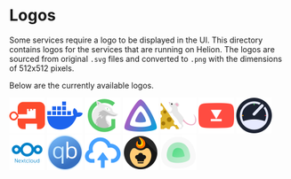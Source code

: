 # Logos

Some services require a logo to be displayed in the UI. This directory contains logos for the services that are running on Helion. The logos are sourced from original `.svg` files and converted to `.png` with the dimensions of 512x512 pixels.

Below are the currently available logos.

<img src="authentik.png" height="64px" alt="Authentik Logo" /> <img src="docker.png" height="64px" alt="Docker Logo" /> <img src="glances.png" height="64px" alt="Glances Logo" /> <img src="jellyfin.png" height="64px" alt="Jellyfin Logo" /> <img src="leanish.png" height="64px" alt="Leanish Logo" /> <img src="metube.png" height="64px" alt="MeTube Logo" /> <img src="myspeed.png" height="64px" alt="MySpeed Logo" /> <img src="nextcloud.png" height="64px" alt="Nextcloud Logo" /> <img src="qbittorrent.png" height="64px" alt="qBittorrent Logo" /> <img src="send.png" height="64px" alt="Send Logo" /> <img src="tandoor.png" height="64px" alt="Tandoor Logo" /> <img src="uptime-kuma.png" height="64px" alt="Uptime Kuma Logo" />
